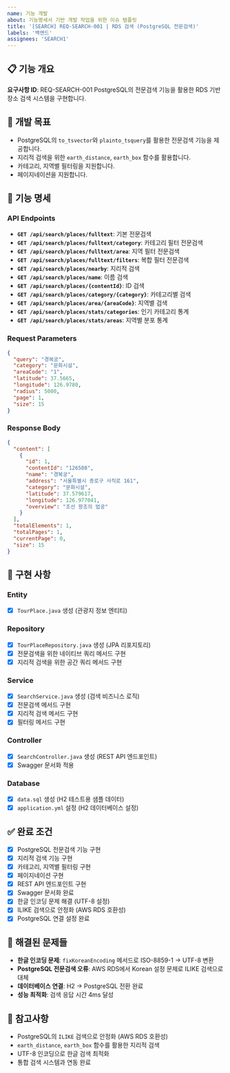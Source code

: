 ```yaml
---
name: 기능 개발
about: 기능명세서 기반 개발 작업을 위한 이슈 템플릿
title: '[SEARCH] REQ-SEARCH-001 | RDS 검색 (PostgreSQL 전문검색)'
labels: '백엔드'
assignees: 'SEARCH1'
---
```


## 📋 기능 개요
**요구사항 ID**: REQ-SEARCH-001
PostgreSQL의 전문검색 기능을 활용한 RDS 기반 장소 검색 시스템을 구현합니다.

## 🎯 개발 목표
- PostgreSQL의 `to_tsvector`와 `plainto_tsquery`를 활용한 전문검색 기능을 제공합니다.
- 지리적 검색을 위한 `earth_distance`, `earth_box` 함수를 활용합니다.
- 카테고리, 지역별 필터링을 지원합니다.
- 페이지네이션을 지원합니다.

## 📝 기능 명세
### API Endpoints
- **`GET /api/search/places/fulltext`**: 기본 전문검색
- **`GET /api/search/places/fulltext/category`**: 카테고리 필터 전문검색
- **`GET /api/search/places/fulltext/area`**: 지역 필터 전문검색
- **`GET /api/search/places/fulltext/filters`**: 복합 필터 전문검색
- **`GET /api/search/places/nearby`**: 지리적 검색
- **`GET /api/search/places/name`**: 이름 검색
- **`GET /api/search/places/{contentId}`**: ID 검색
- **`GET /api/search/places/category/{category}`**: 카테고리별 검색
- **`GET /api/search/places/area/{areaCode}`**: 지역별 검색
- **`GET /api/search/places/stats/categories`**: 인기 카테고리 통계
- **`GET /api/search/places/stats/areas`**: 지역별 분포 통계

### Request Parameters
```json
{
  "query": "경복궁",
  "category": "문화시설",
  "areaCode": "1",
  "latitude": 37.5665,
  "longitude": 126.9780,
  "radius": 5000,
  "page": 1,
  "size": 15
}
```

### Response Body
```json
{
  "content": [
    {
      "id": 1,
      "contentId": "126508",
      "name": "경복궁",
      "address": "서울특별시 종로구 사직로 161",
      "category": "문화시설",
      "latitude": 37.579617,
      "longitude": 126.977041,
      "overview": "조선 왕조의 법궁"
    }
  ],
  "totalElements": 1,
  "totalPages": 1,
  "currentPage": 0,
  "size": 15
}
```

## 🔧 구현 사항
### Entity
- [x] `TourPlace.java` 생성 (관광지 정보 엔티티)

### Repository
- [x] `TourPlaceRepository.java` 생성 (JPA 리포지토리)
- [x] 전문검색을 위한 네이티브 쿼리 메서드 구현
- [x] 지리적 검색을 위한 공간 쿼리 메서드 구현

### Service
- [x] `SearchService.java` 생성 (검색 비즈니스 로직)
- [x] 전문검색 메서드 구현
- [x] 지리적 검색 메서드 구현
- [x] 필터링 메서드 구현

### Controller
- [x] `SearchController.java` 생성 (REST API 엔드포인트)
- [x] Swagger 문서화 적용

### Database
- [x] `data.sql` 생성 (H2 테스트용 샘플 데이터)
- [x] `application.yml` 설정 (H2 데이터베이스 설정)

## ✅ 완료 조건
- [x] PostgreSQL 전문검색 기능 구현
- [x] 지리적 검색 기능 구현
- [x] 카테고리, 지역별 필터링 구현
- [x] 페이지네이션 구현
- [x] REST API 엔드포인트 구현
- [x] Swagger 문서화 완료
- [x] 한글 인코딩 문제 해결 (UTF-8 설정)
- [x] ILIKE 검색으로 안정화 (AWS RDS 호환성)
- [x] PostgreSQL 연결 설정 완료

## 🔧 해결된 문제들
- **한글 인코딩 문제**: `fixKoreanEncoding` 메서드로 ISO-8859-1 → UTF-8 변환
- **PostgreSQL 전문검색 오류**: AWS RDS에서 Korean 설정 문제로 ILIKE 검색으로 대체
- **데이터베이스 연결**: H2 → PostgreSQL 전환 완료
- **성능 최적화**: 검색 응답 시간 4ms 달성

## 📌 참고사항
- PostgreSQL의 `ILIKE` 검색으로 안정화 (AWS RDS 호환성)
- `earth_distance`, `earth_box` 함수를 활용한 지리적 검색
- UTF-8 인코딩으로 한글 검색 최적화
- 통합 검색 시스템과 연동 완료